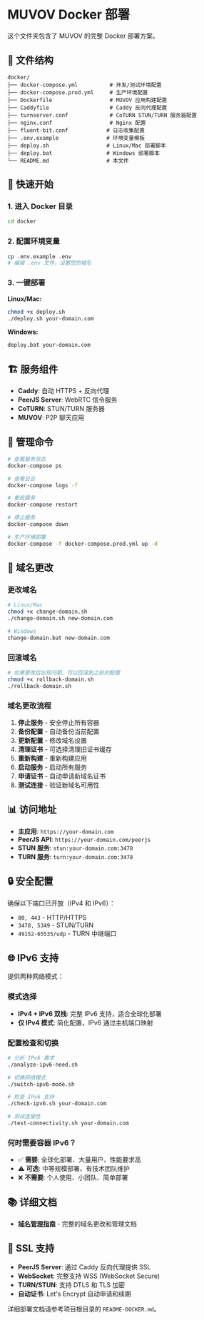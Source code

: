 # MUVOV Docker 部署

这个文件夹包含了 MUVOV 的完整 Docker 部署方案。

## 📁 文件结构

```
docker/
├── docker-compose.yml          # 开发/测试环境配置
├── docker-compose.prod.yml     # 生产环境配置
├── Dockerfile                  # MUVOV 应用构建配置
├── Caddyfile                   # Caddy 反向代理配置
├── turnserver.conf             # CoTURN STUN/TURN 服务器配置
├── nginx.conf                  # Nginx 配置
├── fluent-bit.conf            # 日志收集配置
├── .env.example               # 环境变量模板
├── deploy.sh                  # Linux/Mac 部署脚本
├── deploy.bat                 # Windows 部署脚本
└── README.md                  # 本文件
```

## 🚀 快速开始

### 1. 进入 Docker 目录
```bash
cd docker
```

### 2. 配置环境变量
```bash
cp .env.example .env
# 编辑 .env 文件，设置您的域名
```

### 3. 一键部署

**Linux/Mac:**
```bash
chmod +x deploy.sh
./deploy.sh your-domain.com
```

**Windows:**
```bash
deploy.bat your-domain.com
```

## 🏗️ 服务组件

- **Caddy**: 自动 HTTPS + 反向代理
- **PeerJS Server**: WebRTC 信令服务
- **CoTURN**: STUN/TURN 服务器
- **MUVOV**: P2P 聊天应用

## 🔧 管理命令

```bash
# 查看服务状态
docker-compose ps

# 查看日志
docker-compose logs -f

# 重启服务
docker-compose restart

# 停止服务
docker-compose down

# 生产环境部署
docker-compose -f docker-compose.prod.yml up -d
```

## 🔄 域名更改

### 更改域名
```bash
# Linux/Mac
chmod +x change-domain.sh
./change-domain.sh new-domain.com

# Windows
change-domain.bat new-domain.com
```

### 回滚域名
```bash
# 如果更改后出现问题，可以回滚到之前的配置
chmod +x rollback-domain.sh
./rollback-domain.sh
```

### 域名更改流程
1. **停止服务** - 安全停止所有容器
2. **备份配置** - 自动备份当前配置
3. **更新配置** - 修改域名设置
4. **清理证书** - 可选择清理旧证书缓存
5. **重新构建** - 重新构建应用
6. **启动服务** - 启动所有服务
7. **申请证书** - 自动申请新域名证书
8. **测试连接** - 验证新域名可用性

## 📊 访问地址

- **主应用**: `https://your-domain.com`
- **PeerJS API**: `https://your-domain.com/peerjs`
- **STUN 服务**: `stun:your-domain.com:3478`
- **TURN 服务**: `turn:your-domain.com:3478`

## 🔒 安全配置

确保以下端口已开放（IPv4 和 IPv6）：
- `80, 443` - HTTP/HTTPS
- `3478, 5349` - STUN/TURN
- `49152-65535/udp` - TURN 中继端口

## 🌐 IPv6 支持

提供两种网络模式：

### 模式选择
- **IPv4 + IPv6 双栈**: 完整 IPv6 支持，适合全球化部署
- **仅 IPv4 模式**: 简化配置，IPv6 通过主机端口映射

### 配置检查和切换
```bash
# 分析 IPv6 需求
./analyze-ipv6-need.sh

# 切换网络模式
./switch-ipv6-mode.sh

# 检查 IPv6 支持
./check-ipv6.sh your-domain.com

# 测试连接性
./test-connectivity.sh your-domain.com
```

### 何时需要容器 IPv6？
- ✅ **需要**: 全球化部署、大量用户、性能要求高
- ⚠️ **可选**: 中等规模部署、有技术团队维护
- ❌ **不需要**: 个人使用、小团队、简单部署

## 📚 详细文档

- **[域名管理指南](DOMAIN-MANAGEMENT.md)** - 完整的域名更改和管理文档

## 🔐 SSL 支持

- **PeerJS Server**: 通过 Caddy 反向代理提供 SSL
- **WebSocket**: 完整支持 WSS (WebSocket Secure)
- **TURN/STUN**: 支持 DTLS 和 TLS 加密
- **自动证书**: Let's Encrypt 自动申请和续期

详细部署文档请参考项目根目录的 `README-DOCKER.md`。